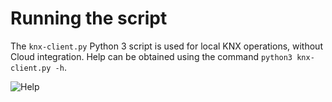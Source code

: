 # Running the script

The `knx-client.py` Python 3 script is used for local KNX operations, without Cloud integration. Help can be obtained using the command `python3 knx-client.py -h`.

![Help](KNXMedia/Help)

